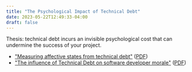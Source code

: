 ```yaml
---
title: "The Psychological Impact of Technical Debt"
date: 2023-05-22T12:49:33-04:00
draft: false
---
```


Thesis: technical debt incurs an invisible psychological cost that can undermine the success of your project.

* ["Measuring affective states from technical debt"][1] ([PDF][2])
* ["The influence of Technical Debt on software developer morale"][3] ([PDF][4])

[1]: https://link.springer.com/article/10.1007/s10664-021-09998-w
[2]: s10664-021-09998-w.pdf
[3]: https://www.sciencedirect.com/science/article/abs/pii/S0164121220300674
[4]: Pre_proof_MTD_JSS.pdf
